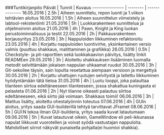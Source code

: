 ###Tuntikirjanpito
Päivät | Tunnit | Kuvaus
---------------- | -------- | --------------
16.05.2016 | 2.5h | Aiheen sunnittelu, repon luonti ja 1.viikon tehtävien aloitus
16.05.2016 | 1.5h | Aiheen suunnittelun viimeistely ja labtool-rekisteröinti
21.05.2016 | 5h | Luokkarakenteen sunnittelua ja ohjelmoinnin aloitus
21.05.2016 | 4h | Pawn, Knight ja King luokan perustoiminnalisuus ja testit
22.05.2016 | 2h | Pakkausrakenteen korjausyritys
23.05.2016 | 3h | Nappuloiden liikkuminen refaktoroitu
23.05.2016 | 4h | Korjattu nappuloiden luontivirhe, yksinkertainen versio valmis (puuttuu shakkaus, matittaminen ja grafiikka)
26.05.2016 | 0.5h | Checkstyle- ja pit-raporttien sekä luokkakaavion päivitys, lisätty linkit READMEen
29.05.2016 | 3h | Aloitettu shakkauksen lisääminen luomalla metodit selvittämään jokaisen nappulan uhkaamat ruudut
30.05.2016 | 3h | Git-sekoilee täysin, sain lopulta resetattua aiempaan versioon ja mergettyä
30.05.2016 | 2h | Korjattu uhattujen ruutujen selvitystä ja laitettu liikkuminen hyödyntämään tätä tietoa
31.05.2016 | 4h | Luotu looppi, joka palauttaa tilanteen siirtoa edeltäneeseen tilanteeseen, jossa shakattua kuningasta ei pelasteta
01.06.2016 | 2h | Nyt tilanne oikeasti palautuu siirtoa edeltäneeseen, eikä siirto jää voimaan. Shakkaus toimii!
06.06.2016 | 3h | Matitus lisätty, aloitettu ohestalyönnin toteutus
07.06.2016 | 4h | GUIn aloitus, yritys saada GUI-builderillä tehtyä tarvittavat JFramet
08.06.2016 | 5h | GUI:N tekoa ilman GUI-builderia, yritys saada kuvat latautumaan
09.06.2016 | 5h | Kuvat latautuvat oikein, GameWindow eli peli-ikkunassa napulat liikkuvat vuorotellen ja voivat syödä vastustajan nappuloita. Mahdolliset siirrot näkyvät punaisella pohjalla(ei huomioi shakkia).
